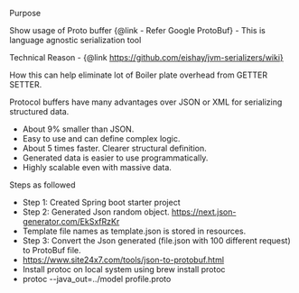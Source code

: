 Purpose

Show usage of Proto buffer {@link - Refer Google ProtoBuf} - This is language agnostic serialization tool

Technical Reason - {@link https://github.com/eishay/jvm-serializers/wiki}

How this can help eliminate lot of Boiler plate overhead from GETTER SETTER.

Protocol buffers have many advantages over JSON or XML for serializing structured data.

- About 9% smaller than JSON. 
- Easy to use and can define complex logic. 
- About 5 times faster. Clearer structural definition. 
- Generated data is easier to use programmatically. 
- Highly scalable even with massive data.

Steps as followed

- Step 1: Created Spring boot starter project 
- Step 2: Generated Json random object. https://next.json-generator.com/EkSxfRzKr
- Template file names as template.json is stored in resources. 
- Step 3: Convert the Json generated (file.json with 100 different request) to ProtoBuf file. 
- https://www.site24x7.com/tools/json-to-protobuf.html
- Install protoc on local system using brew install protoc
- protoc --java_out=../model profile.proto

